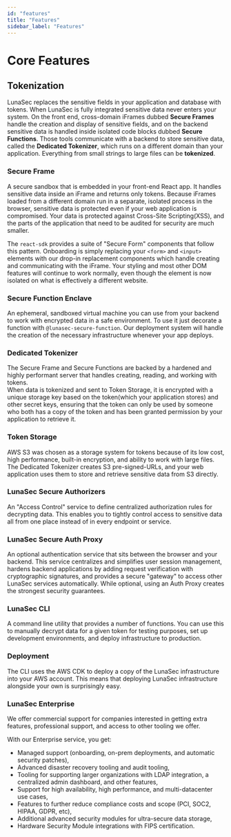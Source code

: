 ```yaml
---
id: "features"
title: "Features"
sidebar_label: "Features"
---
```


# Core Features

## Tokenization
LunaSec replaces the sensitive 
fields in your application and database with tokens.  When LunaSec is fully integrated sensitive data never enters
your system.  On the front end, cross-domain iFrames dubbed **Secure Frames** handle the creation and display of sensitive fields, 
and on the backend sensitive data is handled inside isolated code blocks dubbed **Secure Functions**. Those tools communicate with a backend to store 
sensitive data, called the **Dedicated Tokenizer**, which runs on a different domain than your application.
Everything from small strings to large files can be **tokenized**.

### Secure Frame
A secure sandbox that is embedded in your front-end React app. It handles sensitive data inside an iFrame and returns only tokens.
Because iFrames loaded from a different domain run in a separate, isolated process in the browser, sensitive data is protected even if your web application is compromised.
Your data is protected against Cross-Site Scripting(XSS), and the parts of the application that need to be audited for security are much smaller.

The `react-sdk` provides a suite of "Secure Form" components that follow this pattern. 
Onboarding is simply replacing your `<form>` and `<input>` elements with our drop-in replacement components which handle creating and communicating with the iFrame.
Your styling and most other DOM features 
will continue to work normally, even though the element is now isolated on what is effectively a different website.

### Secure Function Enclave
An ephemeral, sandboxed virtual machine you can use from your backend to work with encrypted data in a safe environment.
To use it just decorate a function with `@lunasec-secure-function`.  Our deployment system will handle the creation of the necessary
infrastructure whenever your app deploys.

### Dedicated Tokenizer
The Secure Frame and Secure Functions are backed by a hardened and highly performant server that handles creating, reading, and working with tokens.  
When data is tokenized and sent to Token Storage,
it is encrypted with a unique storage key based on the token(which your application stores) and other secret keys, ensuring that the token
can only be used by someone who both has a copy of the token and has been granted permission by your application to retrieve it.

### Token Storage
AWS S3 was chosen as a storage system for tokens because of its low cost, high performance, built-in encryption, and 
ability to work with large files.  The Dedicated Tokenizer creates S3 pre-signed-URLs, and your web application uses them to store and retrieve
sensitive data from S3 directly.

### LunaSec Secure Authorizers
An "Access Control" service to define centralized authorization rules for decrypting data.
This enables you to tightly control access to sensitive data all from one place instead of in every endpoint or service.

### LunaSec Secure Auth Proxy
An optional authentication service that sits between the browser and your backend.
This service centralizes and simplifies user session management,
hardens backend applications by adding request verification with cryptographic signatures,
and provides a secure "gateway" to access other LunaSec services automatically. While optional, using an Auth Proxy creates 
the strongest security guarantees.

### LunaSec CLI
A command line utility that provides a number of functions. You can use this to manually decrypt data for a given token for testing purposes,
set up development environments, and deploy infrastructure to production.

### Deployment
The CLI uses the AWS CDK to deploy a copy of the LunaSec infrastructure into your AWS account.  This means that deploying LunaSec infrastructure
alongside your own is surprisingly easy.  

### LunaSec Enterprise
We offer commercial support for companies interested in getting extra features, professional support, and access to other tooling we offer.

With our Enterprise service, you get:
- Managed support (onboarding, on-prem deployments, and automatic security patches),
- Advanced disaster recovery tooling and audit tooling,
- Tooling for supporting larger organizations with LDAP integration, a centralized admin dashboard, and other features,
- Support for high availability, high performance, and multi-datacenter use cases,
- Features to further reduce compliance costs and scope (PCI, SOC2, HIPAA, GDPR, etc),
- Additional advanced security modules for ultra-secure data storage,
- Hardware Security Module integrations with FIPS certification.
